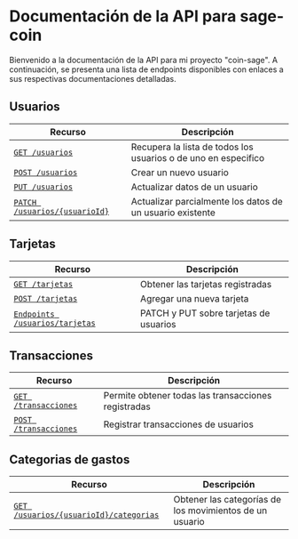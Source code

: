 # Documentación de la API para sage-coin

Bienvenido a la documentación de la API para mi proyecto "coin-sage". 
A continuación, se presenta una lista de endpoints disponibles con enlaces a sus respectivas documentaciones detalladas.

## Usuarios
| Recurso                    | Descripción |
| -------------------------- | ----------- |
| [`GET /usuarios`](./endpoints//get-usuarios.md)| Recupera la lista de todos los usuarios o de uno en especifico|
| [`POST /usuarios`](./endpoints//post-usuarios.md)| Crear un nuevo usuario|
| [`PUT /usuarios`](./endpoints//put-usuarios.md)| Actualizar datos de un usuario|
| [`PATCH /usuarios/{usuarioId}`](./endpoints//patch-usuarios.md)| Actualizar parcialmente los datos de un usuario existente|

## Tarjetas
| Recurso                    | Descripción |
| -------------------------- | ----------- |
| [`GET /tarjetas`](./endpoints//get-tajetas.md)   | Obtener las tarjetas registradas|
| [`POST /tarjetas`](./endpoints//post-tarjetas.md)   | Agregar una nueva tarjeta|
| [`Endpoints /usuarios/tarjetas`](./endpoints//Endpoints-tarjetas.md)| PATCH y PUT sobre tarjetas de usuarios|


## Transacciones
| Recurso                    | Descripción |
| -------------------------- | ----------- |
| [`GET /transacciones`](./endpoints//get-transacciones.md)   | Permite obtener todas las transacciones registradas |
| [`POST /transacciones`](./endpoints//post-transacciones.md)   | Registrar transacciones de usuarios |


## Categorias de gastos
| Recurso                    | Descripción |
| -------------------------- | ----------- |
| [`GET /usuarios/{usuarioId}/categorias`](./endpoints//get-categorias-usuario-id.md)   | Obtener las categorías de los movimientos de un usuario|
